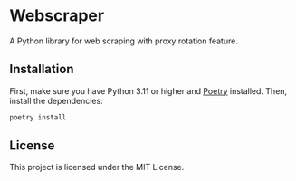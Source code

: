 # Webscraper

A Python library for web scraping with proxy rotation feature.


## Installation

First, make sure you have Python 3.11 or higher and [Poetry](https://python-poetry.org/) installed. Then, install the dependencies:

```bash
poetry install
```

## License
This project is licensed under the MIT License.